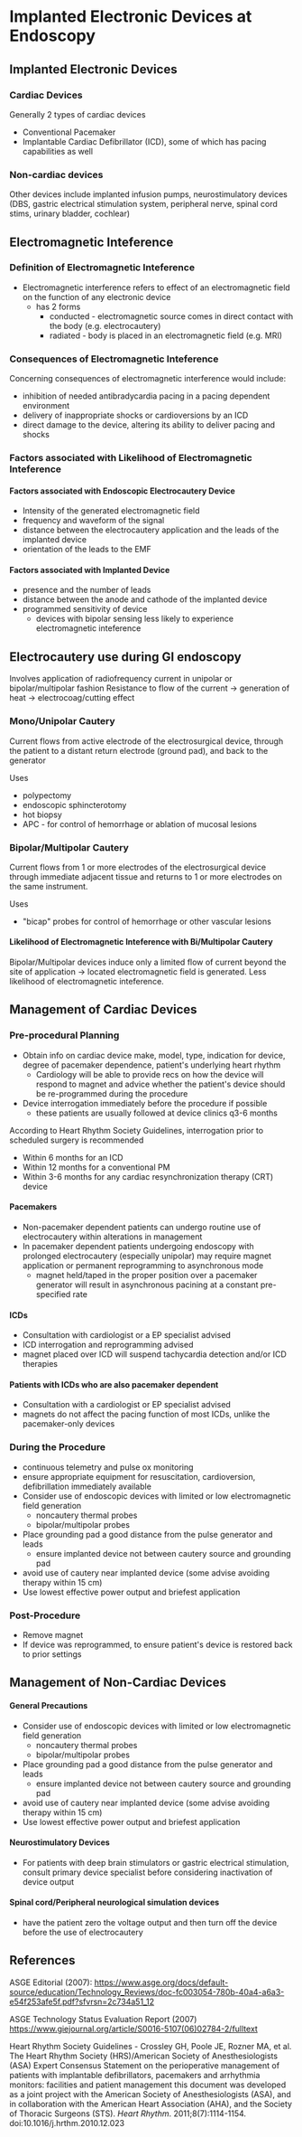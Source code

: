 # Implanted Electronic Devices at Endoscopy

## Implanted Electronic Devices
### Cardiac Devices
Generally 2 types of cardiac devices
- Conventional Pacemaker
- Implantable Cardiac Defibrillator (ICD), some of which has pacing capabilities as well

### Non-cardiac devices
Other devices include implanted infusion pumps, neurostimulatory devices (DBS, gastric electrical stimulation system, peripheral nerve, spinal cord stims, urinary bladder, cochlear)

## Electromagnetic Inteference
### Definition of Electromagnetic Inteference
- Electromagnetic interference refers to effect of an electromagnetic field on the function of any electronic device
	- has 2 forms
		- conducted - electromagnetic source comes in direct contact with the body (e.g. electrocautery)
		- radiated  - body is placed in an electromagnetic field (e.g. MRI)

### Consequences of Electromagnetic Inteference
Concerning consequences of electromagnetic interference would include:
- inhibition of needed antibradycardia pacing in a pacing dependent environment
- delivery of inappropriate shocks or cardioversions by an ICD
- direct damage to the device, altering its ability to deliver pacing and shocks

### Factors associated with Likelihood of Electromagnetic Inteference
#### Factors associated with Endoscopic Electrocautery Device
- Intensity of the generated electromagnetic field
- frequency and waveform of the signal
- distance between the electrocautery application and the leads of the implanted device
- orientation of the leads to the EMF

#### Factors associated with Implanted Device
- presence and the number of leads
- distance between the anode and cathode of the implanted device
- programmed sensitivity of device
	- devices with bipolar sensing less likely to experience electromagnetic inteference

## Electrocautery use during GI endoscopy
Involves application of radiofrequency current in unipolar or bipolar/multipolar fashion
Resistance to flow of the current -> generation of heat -> electrocoag/cutting effect

### Mono/Unipolar Cautery
Current flows from active electrode of the electrosurgical device, through the patient to a distant return electrode (ground pad), and back to the generator

Uses
- polypectomy
- endoscopic sphincterotomy
- hot biopsy
- APC - for control of hemorrhage or ablation of mucosal lesions

### Bipolar/Multipolar Cautery
Current flows from 1 or more electrodes of the electrosurgical device through immediate adjacent tissue and returns to 1 or more electrodes on the same instrument.

Uses
- "bicap" probes for control of hemorrhage or other vascular lesions

#### Likelihood of Electromagnetic Inteference with Bi/Multipolar Cautery
Bipolar/Multipolar devices induce only a limited flow of current beyond the site of application -> located electromagnetic field is generated. Less likelihood of electromagnetic inteference.

## Management of Cardiac Devices
### Pre-procedural Planning
- Obtain info on cardiac device make, model, type, indication for device, degree of pacemaker dependence, patient's underlying heart rhythm
	- Cardiology will be able to provide recs on how the device will respond to magnet and advice whether the patient's device should be re-programmed during the procedure
- Device interrogation immediately before the procedure if possible
	- these patients are usually followed at device clinics q3-6 months

According to Heart Rhythm Society Guidelines, interrogation prior to scheduled surgery is recommended
- Within 6 months for an ICD
- Within 12 months for a conventional PM
- Within 3-6 months for any cardiac resynchronization therapy (CRT) device

#### Pacemakers
- Non-pacemaker dependent patients can undergo routine use of electrocautery within alterations in management
- In pacemaker dependent patients undergoing endoscopy with prolonged electrocautery (especially unipolar) may require magnet application or permanent reprogramming to asynchronous mode
	- magnet held/taped in the proper position over a pacemaker generator will result in asynchronous pacining at a constant pre-specified rate

#### ICDs
- Consultation with cardiologist or a EP specialist advised
- ICD interrogation and reprogramming advised
- magnet placed over ICD will suspend tachycardia detection and/or ICD therapies

#### Patients with ICDs who are also pacemaker dependent
- Consultation with a cardiologist or EP specialist advised
- magnets do not affect the pacing function of most ICDs, unlike the pacemaker-only devices

### During the Procedure
- continuous telemetry and pulse ox monitoring
- ensure appropriate equipment for resuscitation, cardioversion, defibrillation immediately available
- Consider use of endoscopic devices with limited or low electromagnetic field generation
	- noncautery thermal probes
	- bipolar/multipolar probes
- Place grounding pad a good distance from the pulse generator and leads
	- ensure implanted device not between cautery source and grounding pad
- avoid use of cautery near implanted device (some advise avoiding therapy within 15 cm)
- Use lowest effective power output and briefest application

### Post-Procedure
- Remove magnet
- If device was reprogrammed, to ensure patient's device is restored back to prior settings

## Management of Non-Cardiac Devices
#### General Precautions
- Consider use of endoscopic devices with limited or low electromagnetic field generation
	- noncautery thermal probes
	- bipolar/multipolar probes
- Place grounding pad a good distance from the pulse generator and leads
	- ensure implanted device not between cautery source and grounding pad
- avoid use of cautery near implanted device (some advise avoiding therapy within 15 cm)
- Use lowest effective power output and briefest application

#### Neurostimulatory Devices
- For patients with deep brain stimulators or gastric electrical stimulation, consult primary device specialist before considering inactivation of device output

#### Spinal cord/Peripheral neurological simulation devices
- have the patient zero the voltage output and then turn off the device before the use of electrocautery

## References
ASGE Editorial (2007): https://www.asge.org/docs/default-source/education/Technology_Reviews/doc-fc003054-780b-40a4-a6a3-e54f253afe5f.pdf?sfvrsn=2c734a51_12

ASGE Technology Status Evaluation Report (2007)
https://www.giejournal.org/article/S0016-5107(06)02784-2/fulltext

Heart Rhythm Society Guidelines - Crossley GH, Poole JE, Rozner MA, et al. The Heart Rhythm Society (HRS)/American Society of Anesthesiologists (ASA) Expert Consensus Statement on the perioperative management of patients with implantable defibrillators, pacemakers and arrhythmia monitors: facilities and patient management this document was developed as a joint project with the American Society of Anesthesiologists (ASA), and in collaboration with the American Heart Association (AHA), and the Society of Thoracic Surgeons (STS). _Heart Rhythm_. 2011;8(7):1114-1154. doi:10.1016/j.hrthm.2010.12.023